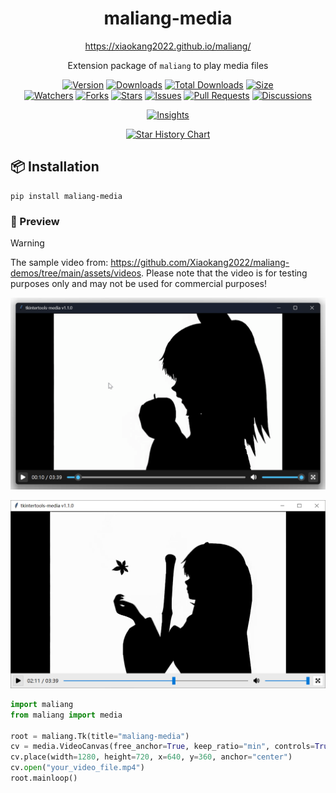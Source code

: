 <h1 align="center">maliang-media</h1>

<p align="center"><a title="Official Website" href="https://xiaokang2022.github.io/maliang/">https://xiaokang2022.github.io/maliang/</a></p>

<p align="center">Extension package of <code>maliang</code> to play media files</p>

<p align="center">
<a href="https://github.com/Xiaokang2022/maliang-media/releases"><img alt="Version" src="https://img.shields.io/github/v/release/Xiaokang2022/maliang-media?include_prereleases&logo=github&label=Version" title="Latest Version" /></a>
<a href="https://pypistats.org/packages/maliang-media"><img alt="Downloads" src="https://img.shields.io/pypi/dm/maliang-media?label=Downloads&logo=pypi&logoColor=skyblue" title="Downloads" /></a>
<a href="https://pepy.tech/project/maliang-media"><img alt="Total Downloads" src="https://img.shields.io/pepy/dt/maliang-media?logo=pypi&logoColor=gold&label=Total%20Downloads" title="Total Downloads" /></a>
<a href="https://github.com/Xiaokang2022/maliang-media"><img alt="Size" src="https://img.shields.io/github/languages/code-size/Xiaokang2022/maliang-media?label=Size&logo=github" title="Code Size"/></a>
<br/>
<a href="https://github.com/Xiaokang2022/maliang-media/watchers"><img alt="Watchers" src="https://img.shields.io/github/watchers/Xiaokang2022/maliang-media?label=Watchers&logo=github&style=flat" title="Watchers" /></a>
<a href="https://github.com/Xiaokang2022/maliang-media/forks"><img alt="Forks" src="https://img.shields.io/github/forks/Xiaokang2022/maliang-media?label=Forks&logo=github&style=flat" title="Forks" /></a>
<a href="https://github.com/Xiaokang2022/maliang-media/stargazers"><img alt="Stars" src="https://img.shields.io/github/stars/Xiaokang2022/maliang-media?label=Stars&color=gold&logo=github&style=flat" title="Stars" /></a>
<a href="https://github.com/Xiaokang2022/maliang-media/issues"><img alt="Issues" src="https://img.shields.io/github/issues/Xiaokang2022/maliang-media?label=Issues&logo=github" title="Issues" /></a>
<a href="https://github.com/Xiaokang2022/maliang-media/pulls"><img alt="Pull Requests" src="https://img.shields.io/github/issues-pr/Xiaokang2022/maliang-media?label=Pull%20Requests&logo=github" title="Pull Requests" /></a>
<a href="https://github.com/Xiaokang2022/maliang-media/discussions"><img alt="Discussions" src="https://img.shields.io/github/discussions/Xiaokang2022/maliang-media?label=Discussions&logo=github" title="Discussions" /></a>
</p>

<p align="center">
<a href="https://github.com/Xiaokang2022/maliang-media/pulse"><img alt="Insights" src="https://repobeats.axiom.co/api/embed/0be944bbd1d27b25b519ea2ac7ffcdfbc98369fb.svg" /></a>
</p>

<p align="center">
    <a href="https://star-history.com/#Xiaokang2022/maliang-media&Date">
        <picture>
            <source media="(prefers-color-scheme: dark)" srcset="https://api.star-history.com/svg?repos=Xiaokang2022/maliang-media&type=Date&theme=dark" />
            <source media="(prefers-color-scheme: light)" srcset="https://api.star-history.com/svg?repos=Xiaokang2022/maliang-media&type=Date" />
            <img alt="Star History Chart" src="https://api.star-history.com/svg?repos=Xiaokang2022/maliang-media&type=Date" />
        </picture>
    </a>
</p>

📦 Installation
----------------

```shell
pip install maliang-media
```

### 👀 Preview

> [!WARNING]  
> The sample video from: https://github.com/Xiaokang2022/maliang-demos/tree/main/assets/videos. Please note that the video is for testing purposes only and may not be used for commercial purposes!

![preview-1](./preview-1.png)

![preview-2](./preview-2.png)

```python
import maliang
from maliang import media

root = maliang.Tk(title="maliang-media")
cv = media.VideoCanvas(free_anchor=True, keep_ratio="min", controls=True)
cv.place(width=1280, height=720, x=640, y=360, anchor="center")
cv.open("your_video_file.mp4")
root.mainloop()
```
